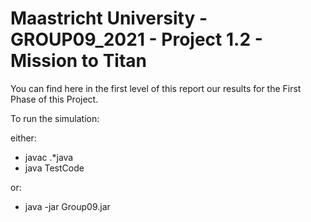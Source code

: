 # Maastricht University - GROUP09_2021 - Project 1.2 - Mission to Titan
You can find here in the first level of this report our results for the First Phase of this Project.

To run the simulation:

either:

* javac .*java
* java TestCode 

or: 
* java -jar Group09.jar
